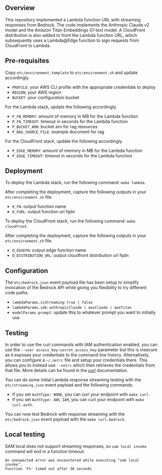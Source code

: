 ## Overview
This repository implemented a Lambda function URL with streaming responses from Bedrock. The code implements the Anthropic Claude v2 model and the Amazon Titan Embeddings G1 text model. A CloudFront distribution is also added to front the Lambda function URL, which subsequently uses a Lambda@Edge function to sign requests from CloudFront to Lambda.

## Pre-requisites
Copy `etc/environment.template` to `etc/environment.sh` and update accordingly.
* `PROFILE`: your AWS CLI profile with the appropriate credentials to deploy
* `REGION`: your AWS region
* `BUCKET`: your configuration bucket

For the Lambda stack, update the following accordingly.
* `P_FN_MEMORY`: amount of memory in MB for the Lambda function
* `P_FN_TIMEOUT`: timeout in seconds for the Lambda function
* `P_BUCKET_ARN`: bucket arn for rag resources
* `P_RAG_SOURCE_FILE`: example document for rag

For the CloudFront stack, update the following accordingly.
* `P_EDGE_MEMORY`: amount of memory in MB for the Lambda function
* `P_EDGE_TIMEOUT`: timeout in seconds for the Lambda function

## Deployment
To deploy the Lambda stack, run the following command: `make lambda`.

After completing the deployment, capture the following outputs in your `etc/environment.sh` file.
* `O_FN`: output function name
* `O_FURL`: output function url fqdn

To deploy the CloudFront stack, run the following command: `make cloudfront`.

After completing the deployment, capture the following outputs in your `etc/environment.sh` file.
* `O_EDGEFN`: output edge function name
* `O_DISTRIBUTION_URL`: output cloudfront distribution url fqdn

## Configuration
The `etc/bedrock.json` event payload file has been setup to simplify invocation of the Bedrock API while giving you flexibility to try different code paths.
* `lambdaParams.isStreaming`: `true | false`
* `lambdaParams.sdk`: `anthropicClaude | awsClaude | awsTitan`
* `modelParams.prompt`: update this to whatever prompt you want to initially use

## Testing
In order to use the curl commands with IAM authentication enabled, you can use the `--user access_key:secret_access_key` parameter but this is insecure as it exposes your credentials to the command line history. Alternatively, you can configure a `~/.netrc` file and setup your credentials there. This allows you to instead use `--netrc` which then retrieves the credentials from that file. More details can be found in the [curl](https://everything.curl.dev/usingcurl/netrc) documentation.

You can do some initial Lambda response streaming testing with the `etc/streaming.json` event payload and the following commands:
* If you set `AuthType: NONE`, you can curl your endpoint with `make curl`.
* If you set `AuthType: AWS_IAM`, you can curl your endpoint with `make curl.auth`.

You can now test Bedrock with response streaming with the `etc/bedrock.json` event payload with the `make curl.bedrock`.

## Local testing
SAM local does not support streaming responses, so `sam local invoke` command will end in a function timeout:
```
An unexpected error was encountered while executing "sam local invoke".
Function 'Fn' timed out after 30 seconds
```
